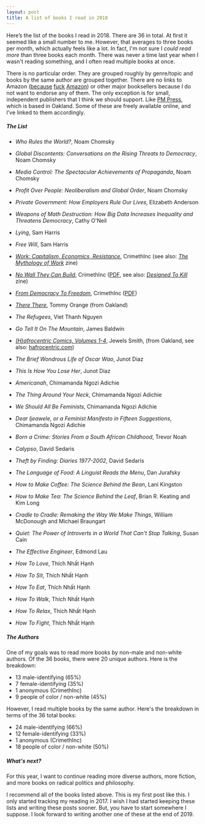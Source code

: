 ```yaml
---
layout: post
title: A list of books I read in 2018
---
```


Here’s the list of the books I read in 2018. There are 36 in total. At first it seemed like a small number to me. However, that averages to three books per month, which actually feels like a lot. In fact, I'm not sure I *could read more* than three books each month. There was never a time last year when I wasn't reading something, and I often read multiple books at once.

<!--excerpt-->

There is no particular order. They are grouped roughly by genre/topic and books by the same author are grouped together. There are no links to Amazon ([because](https://reallifemag.com/the-constant-consumer/) [fuck](https://www.businessinsider.com/amazon-delivery-drivers-reveal-claims-of-disturbing-work-conditions-2018-8) [Amazon](https://gizmodo.com/amazons-aggressive-anti-union-tactics-revealed-in-leake-1829305201)) or other major booksellers because I do not want to endorse any of them. The only exception is for small, independent publishers that I think we should support. Like [PM Press](http://www.pmpress.org), which is based in Oakland. Some of these are freely available online, and I’ve linked to them accordingly.

##### The List

- *Who Rules the World?*, Noam Chomsky
- *Global Discontents: Conversations on the Rising Threats to Democracy*, Noam Chomsky
- *Media Control: The Spectacular Achievements of Propaganda*, Noam Chomsky
- *Profit Over People: Neoliberalism and Global Order*, Noam Chomsky
- *Private Government: How Employers Rule Our Lives*, Elizabeth Anderson
- *Weapons of Math Destruction: How Big Data Increases Inequality and Threatens Democracy*, Cathy O'Neil
- *Lying*, Sam Harris
- *Free Will*, Sam Harris
- [*Work: Capitalism, Economics, Resistance*](https://crimethinc.com/books/work), CrimethInc (see also: [*The Mythology of Work*](https://crimethinc.com/zines/mythology-of-work-pamphlet) zine)
- [*No Wall They Can Build*](https://crimethinc.com/books/no-wall-they-can-build), CrimethInc ([PDF](https://cloudfront.crimethinc.com/assets/books/no-wall-they-can-build/no-wall-they-can-build_screen_single_page_view.pdf), see also: [*Designed To Kill*](https://crimethinc.com/zines/designed-to-kill) zine)
- [*From Democracy To Freedom*](https://crimethinc.com/books/from-democracy-to-freedom), CrimethInc ([PDF](https://cloudfront.crimethinc.com/assets/books/from-democracy-to-freedom/from-democracy-to-freedom_screen_single_page_view.pdf))

- [*There There*](https://www.penguinrandomhouse.com/books/563403/there-there-by-tommy-orange/), Tommy Orange (from Oakland)
- *The Refugees*, Viet Thanh Nguyen
- *Go Tell It On The Mountain*, James Baldwin
- [*(H)afrocentric Comics, Volumes 1-4*](https://secure.pmpress.org/index.php?l=product_detail&p=889), Jewels Smith, (from Oakland, see also: [hafrocentric.com](https://hafrocentric.com))
- *The Brief Wondrous Life of Oscar Wao*, Junot Diaz
- *This Is How You Lose Her*, Junot Diaz
- *Americanah*, Chimamanda Ngozi Adichie
- *The Thing Around Your Neck*, Chimamanda Ngozi Adichie
- *We Should All Be Feminists*, Chimamanda Ngozi Adichie
- *Dear Ijeawele, or a Feminist Manifesto in Fifteen Suggestions*, Chimamanda Ngozi Adichie

- *Born a Crime: Stories From a South African Childhood*, Trevor Noah
- *Calypso*, David Sedaris
- *Theft by Finding: Diaries 1977-2002*, David Sedaris

- *The Language of Food: A Linguist Reads the Menu*, Dan Jurafsky
- *How to Make Coffee: The Science Behind the Bean*, Lani Kingston
- *How to Make Tea: The Science Behind the Leaf*, Brian R. Keating and Kim Long
- *Cradle to Cradle: Remaking the Way We Make Things*, William McDonough and Michael Braungart

- *Quiet: The Power of Introverts in a World That Can't Stop Talking*, Susan Cain
- *The Effective Engineer*, Edmond Lau
- *How To Love*, Thích Nhất Hạnh
- *How To Sit*, Thích Nhất Hạnh
- *How To Eat*, Thích Nhất Hạnh
- *How To Walk*, Thích Nhất Hạnh
- *How To Relax*, Thích Nhất Hạnh
- *How To Fight*, Thích Nhất Hạnh

##### The Authors

One of my goals was to read more books by non-male and non-white authors. Of the 36 books, there were 20 unique authors. Here is the breakdown:

- 13 male-identifying (65%)
- 7 female-identifying (35%)
- 1 anonymous (CrimethInc)
- 9 people of color / non-white (45%)

However, I read multiple books by the same author. Here's the breakdown in terms of the 36 total books:

- 24 male-identifying (66%)
- 12 female-identifying (33%)
- 1 anonymous (CrimethInc)
- 18 people of color / non-white (50%)

##### What's next?

For this year, I want to continue reading more diverse authors, more fiction, and more books on radical politics and philosophy.

I recommend all of the books listed above. This is my first post like this. I only started tracking my reading in 2017. I wish I had started keeping these lists and writing these posts sooner. But, you have to start somewhere I suppose. I look forward to writing another one of these at the end of 2019.
